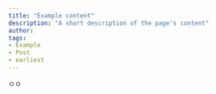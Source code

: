 ```yaml
---
title: "Example content"
description: "A short description of the page's content"
author:
tags:
- Example
- Post
- earliest
---
```

ㅇㅇ